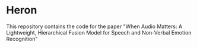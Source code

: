 # Heron
This repository contains the code for the paper "When Audio Matters: A Lightweight, Hierarchical Fusion Model for Speech and Non-Verbal Emotion Recognition"
